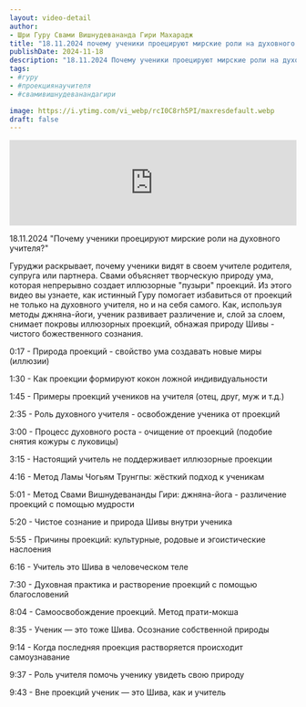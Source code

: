 ```yaml
---
layout: video-detail
author:
- Шри Гуру Свами Вишнудевананда Гири Махарадж
title: "18.11.2024 почему ученики проецируют мирские роли на духовного учителя?"
publishDate: 2024-11-18
description: "18.11.2024 Почему ученики проецируют мирские роли на духовного учителя?  Гуруджи раскрывает, почему ученики видят в своем учителе родителя, супруга или партнера. Свами объясняет творческую природу ума, которая непрерывно создает иллюзорные пузыри"
tags: 
- #гуру
- #проекциянаучителя
- #свамивишнудеванандагири

image: https://i.ytimg.com/vi_webp/rcI0C8rh5PI/maxresdefault.webp
draft: false
---
```


<iframe width="100%" src="https://www.youtube.com/embed/rcI0C8rh5PI" frameborder="0" allowfullscreen=""></iframe> 

 18.11.2024 "Почему ученики проецируют мирские роли на духовного учителя?"

 Гуруджи раскрывает, почему ученики видят в своем учителе родителя, супруга или партнера. Свами объясняет творческую природу ума, которая непрерывно создает иллюзорные "пузыри" проекций. Из этого видео вы узнаете, как истинный Гуру помогает избавиться от проекций не только на духовного учителя, но и на себя самого. Как, используя методы джняна-йоги, ученик развивает различение и, слой за слоем, снимает покровы иллюзорных проекций, обнажая природу Шивы - чистого божественного сознания. 

  
 0:17 - Природа проекций - свойство ума создавать новые миры (иллюзии)

 1:30 - Как проекции формируют кокон ложной индивидуальности

 1:45 - Примеры проекций учеников на учителя (отец, друг, муж и т.д.)

 2:35 - Роль духовного учителя - освобождение ученика от проекций

 3:00 - Процесс духовного роста - очищение от проекций (подобие снятия кожуры с луковицы)

 3:15 - Настоящий учитель не поддерживает иллюзорные проекции

 4:16 - Метод Ламы Чогьям Трунгпы: жёсткий подход к ученикам

 5:01 - Метод Свами Вишнудевананды Гири: джняна-йога - различение проекций с помощью мудрости

 5:20 - Чистое сознание и природа Шивы внутри ученика

 5:55 - Причины проекций: культурные, родовые и эгоистические наслоения

 6:16 - Учитель это Шива в человеческом теле

 7:30 - Духовная практика и растворение проекций с помощью благословений

 8:04 - Самоосвобождение проекций. Метод прати-мокша

 8:35 - Ученик — это тоже Шива. Осознание собственной природы

 9:14 - Когда последняя проекция растворяется происходит самоузнавание

 9:37 - Роль учителя помочь ученику увидеть свою природу

 9:43 - Вне проекций ученик — это Шива, как и учитель

  

 